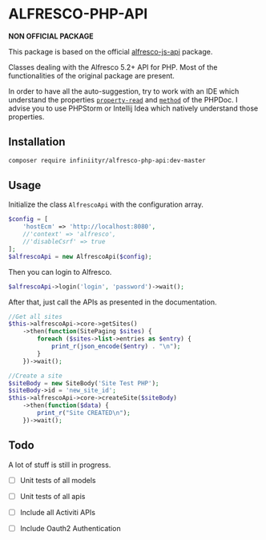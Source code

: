 ALFRESCO-PHP-API
====

**NON OFFICIAL PACKAGE**

This package is based on the official [alfresco-js-api](https://github.com/Alfresco/alfresco-js-api) package.

Classes dealing with the Alfresco 5.2+ API for PHP.
Most of the functionalities of the original package are present.

In order to have all the auto-suggestion, try to work with an IDE which understand the properties [`property-read`](http://docs.phpdoc.org/references/phpdoc/tags/property-read.html) and [`method`](http://docs.phpdoc.org/references/phpdoc/tags/method.html) of the PHPDoc.
I advise you to use PHPStorm or Intellij Idea which natively understand those properties.

Installation
---
```bash
composer require infiniityr/alfresco-php-api:dev-master
```

Usage
---
Initialize the class `AlfrescoApi` with the configuration array.
```php
$config = [
    'hostEcm' => 'http://localhost:8080',
    //'context' => 'alfresco',
    //'disableCsrf' => true
];
$alfrescoApi = new AlfrescoApi($config);
```
Then you can login to Alfresco.
```php
$alfrescoApi->login('login', 'password')->wait();
```
After that, just call the APIs as presented in the documentation.
```php
//Get all sites
$this->alfrescoApi->core->getSites()
    ->then(function(SitePaging $sites) {
        foreach ($sites->list->entries as $entry) {
            print_r(json_encode($entry) . "\n");
        }
    })->wait();

//Create a site
$siteBody = new SiteBody('Site Test PHP');
$siteBody->id = 'new_site_id';
$this->alfrescoApi->core->createSite($siteBody)
    ->then(function($data) {
        print_r("Site CREATED\n");
    })->wait();
```

Todo
---
A lot of stuff is still in progress.
- [ ] Unit tests of all models
- [ ] Unit tests of all apis
- [ ] Include all Activiti APIs
- [ ] Include Oauth2 Authentication

